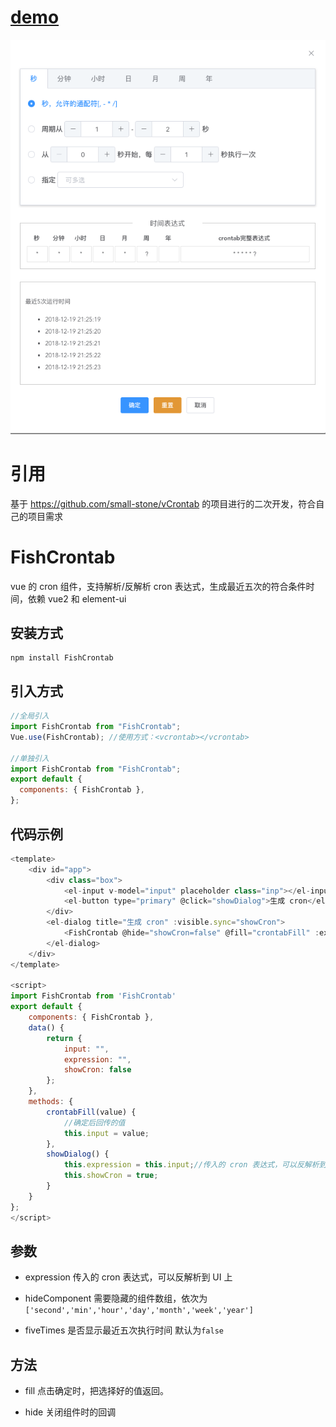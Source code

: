 # [demo](https://wait-fish.github.io/FishCrontab/dist/)

![](public/demo.png)

# 引用

基于 https://github.com/small-stone/vCrontab 的项目进行的二次开发，符合自己的项目需求

# FishCrontab

vue 的 cron 组件，支持解析/反解析 cron 表达式，生成最近五次的符合条件时间，依赖 vue2 和 element-ui

## 安装方式

```
npm install FishCrontab
```

## 引入方式

```javascript
//全局引入
import FishCrontab from "FishCrontab";
Vue.use(FishCrontab); //使用方式：<vcrontab></vcrontab>

//单独引入
import FishCrontab from "FishCrontab";
export default {
  components: { FishCrontab },
};
```

## 代码示例

```javascript
<template>
    <div id="app">
        <div class="box">
            <el-input v-model="input" placeholder class="inp"></el-input>
            <el-button type="primary" @click="showDialog">生成 cron</el-button>
        </div>
        <el-dialog title="生成 cron" :visible.sync="showCron">
            <FishCrontab @hide="showCron=false" @fill="crontabFill" :expression="expression"></FishCrontab>
        </el-dialog>
    </div>
</template>

<script>
import FishCrontab from 'FishCrontab'
export default {
    components: { FishCrontab },
    data() {
        return {
            input: "",
            expression: "",
            showCron: false
        };
    },
    methods: {
        crontabFill(value) {
            //确定后回传的值
            this.input = value;
        },
        showDialog() {
            this.expression = this.input;//传入的 cron 表达式，可以反解析到 UI 上
            this.showCron = true;
        }
    }
};
</script>
```

## 参数

- expression
  传入的 cron 表达式，可以反解析到 UI 上

- hideComponent
  需要隐藏的组件数组，依次为`['second','min','hour','day','month','week','year']`

- fiveTimes
  是否显示最近五次执行时间 默认为`false`

## 方法

- fill
  点击确定时，把选择好的值返回。

- hide
  关闭组件时的回调
